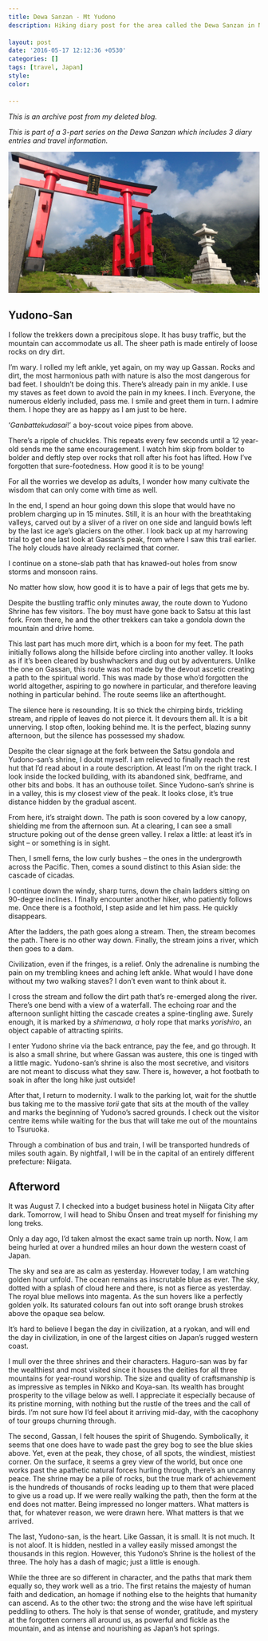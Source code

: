 ```yaml
---
title: Dewa Sanzan - Mt Yudono
description: Hiking diary post for the area called the Dewa Sanzan in Northern Japan.

layout: post
date: '2016-05-17 12:12:36 +0530'
categories: []
tags: [travel, Japan]
style: 
color: 
    
---
```


*This is an archive post from my deleted blog.*

_This is part of a 3-part series on the Dewa Sanzan which includes 3 diary entries and travel information._

![Red torii gate with a blue sky and clouds at Yudono San in Japan by Athena Lam](https://raw.githubusercontent.com/shenchingtou/shenchingtou.github.io/master/assets/images/blog/athena-lam-yudono-san_20150807.jpg)

## Yudono-San

I follow the trekkers down a precipitous slope. It has busy traffic, but the mountain can accommodate us all. The sheer path is made entirely of loose rocks on dry dirt.

I’m wary. I rolled my left ankle, yet again, on my way up Gassan. Rocks and dirt, the most harmonious path with nature is also the most dangerous for bad feet. I shouldn’t be doing this. There’s already pain in my ankle. I use my staves as feet down to avoid the pain in my knees. I inch. Everyone, the numerous elderly included, pass me. I smile and greet them in turn. I admire them. I hope they are as happy as I am just to be here.

‘_Ganbattekudasai_!’ a boy-scout voice pipes from above.

There’s a ripple of chuckles. This repeats every few seconds until a 12 year-old sends me the same encouragement. I watch him skip from bolder to bolder and deftly step over rocks that roll after his foot has lifted. How I’ve forgotten that sure-footedness. How good it is to be young!

For all the worries we develop as adults, I wonder how many cultivate the wisdom that can only come with time as well.

In the end, I spend an hour going down this slope that would have no problem charging up in 15 minutes. Still, it is an hour with the breathtaking valleys, carved out by a sliver of a river on one side and languid bowls left by the last ice age’s glaciers on the other. I look back up at my harrowing trial to get one last look at Gassan’s peak, from where I saw this trail earlier. The holy clouds have already reclaimed that corner.

I continue on a stone-slab path that has knawed-out holes from snow storms and monsoon rains.

No matter how slow, how good it is to have a pair of legs that gets me by.

Despite the bustling traffic only minutes away, the route down to Yudono Shrine has few visitors. The boy must have gone back to Satsu at this last fork. From there, he and the other trekkers can take a gondola down the mountain and drive home.

This last part has much more dirt, which is a boon for my feet. The path initially follows along the hillside before circling into another valley. It looks as if it’s been cleared by bushwhackers and dug out by adventurers. Unlike the one on Gassan, this route was not made by the devout ascetic creating a path to the spiritual world. This was made by those who’d forgotten the world altogether, aspiring to go nowhere in particular, and therefore leaving nothing in particular behind. The route seems like an afterthought.

The silence here is resounding. It is so thick the chirping birds, trickling stream, and ripple of leaves do not pierce it. It devours them all. It is a bit unnerving. I stop often, looking behind me. It is the perfect, blazing sunny afternoon, but the silence has possessed my shadow.

Despite the clear signage at the fork between the Satsu gondola and Yudono-san’s shrine, I doubt myself. I am relieved to finally reach the rest hut that I’d read about in a route description. At least I’m on the right track. I look inside the locked building, with its abandoned sink, bedframe, and other bits and bobs. It has an outhouse toilet. Since Yudono-san’s shrine is in a valley, this is my closest view of the peak. It looks close, it’s true distance hidden by the gradual ascent.

From here, it’s straight down. The path is soon covered by a low canopy, shielding me from the afternoon sun. At a clearing, I can see a small structure poking out of the dense green valley. I relax a little: at least it’s in sight – or something is in sight.

Then, I smell ferns, the low curly bushes – the ones in the undergrowth across the Pacific. Then, comes a sound distinct to this Asian side: the cascade of cicadas.

I continue down the windy, sharp turns, down the chain ladders sitting on 90-degree inclines. I finally encounter another hiker, who patiently follows me. Once there is a foothold, I step aside and let him pass. He quickly disappears.

After the ladders, the path goes along a stream. Then, the stream becomes the path. There is no other way down. Finally, the stream joins a river, which then goes to a dam.

Civilization, even if the fringes, is a relief. Only the adrenaline is numbing the pain on my trembling knees and aching left ankle. What would I have done without my two walking staves? I don’t even want to think about it.

I cross the stream and follow the dirt path that’s re-emerged along the river. There’s one bend with a view of a waterfall. The echoing roar and the afternoon sunlight hitting the cascade creates a spine-tingling awe. Surely enough, it is marked by a _shimenawa, a_ holy rope that marks _yorishiro_, an object capable of attracting spirits.

I enter Yudono shrine via the back entrance, pay the fee, and go through. It is also a small shrine, but where Gassan was austere, this one is tinged with a little magic. Yudono-san’s shrine is also the most secretive, and visitors are not meant to discuss what they saw. There is, however, a hot footbath to soak in after the long hike just outside!

After that, I return to modernity. I walk to the parking lot, wait for the shuttle bus taking me to the massive _torii_ gate that sits at the mouth of the valley and marks the beginning of Yudono’s sacred grounds. I check out the visitor centre items while waiting for the bus that will take me out of the mountains to Tsuruoka.

Through a combination of bus and train, I will be transported hundreds of miles south again. By nightfall, I will be in the capital of an entirely different prefecture: Niigata.

## Afterword

It was August 7. I checked into a budget business hotel in Niigata City after dark. Tomorrow, I will head to Shibu Onsen and treat myself for finishing my long treks.

Only a day ago, I’d taken almost the exact same train up north. Now, I am being hurled at over a hundred miles an hour down the western coast of Japan.

The sky and sea are as calm as yesterday. However today, I am watching golden hour unfold. The ocean remains as inscrutable blue as ever. The sky, dotted with a splash of cloud here and there, is not as fierce as yesterday. The royal blue mellows into magenta. As the sun hovers like a perfectly golden yolk. Its saturated colours fan out into soft orange brush strokes above the opaque sea below.

It’s hard to believe I began the day in civilization, at a ryokan, and will end the day in civilization, in one of the largest cities on Japan’s rugged western coast.

I mull over the three shrines and their characters. Haguro-san was by far the wealthiest and most visited since it houses the deities for all three mountains for year-round worship. The size and quality of craftsmanship is as impressive as temples in Nikko and Koya-san. Its wealth has brought prosperity to the village below as well. I appreciate it especially because of its pristine morning, with nothing but the rustle of the trees and the call of birds. I’m not sure how I’d feel about it arriving mid-day, with the cacophony of tour groups churning through.

The second, Gassan, I felt houses the spirit of Shugendo. Symbolically, it seems that one does have to wade past the grey bog to see the blue skies above. Yet, even at the peak, they chose, of all spots, the windiest, mistiest corner. On the surface, it seems a grey view of the world, but once one works past the apathetic natural forces hurling through, there’s an uncanny peace. The shrine may be a pile of rocks, but the true mark of achievement is the hundreds of thousands of rocks leading up to them that were placed to give us a road up. If we were really walking the path, then the form at the end does not matter. Being impressed no longer matters. What matters is that, for whatever reason, we were drawn here. What matters is that we arrived.

The last, Yudono-san, is the heart. Like Gassan, it is small. It is not much. It is not aloof. It is hidden, nestled in a valley easily missed amongst the thousands in this region. However, this Yudono’s Shrine is the holiest of the three. The holy has a dash of magic; just a little is enough.

While the three are so different in character, and the paths that mark them equally so, they work well as a trio. The first retains the majesty of human faith and dedication, an homage if nothing else to the heights that humanity can ascend. As to the other two: the strong and the wise have left spiritual peddling to others. The holy is that sense of wonder, gratitude, and mystery at the forgotten corners all around us, as powerful and fickle as the mountain, and as intense and nourishing as Japan’s hot springs.